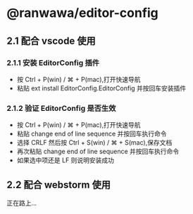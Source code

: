 # @ranwawa/editor-config

## 2.1 配合 vscode 使用

### 2.1.1 安装 EditorConfig 插件

- 按 Ctrl + P(win) / ⌘ + P(mac),打开快速导航
- 粘贴 ext install EditorConfig.EditorConfig 并按回车安装插件

### 2.1.2 验证 EditorConfig 是否生效

- 按 Ctrl + P(win) / ⌘ + P(mac),打开快速导航
- 粘贴 change end of line sequence 并按回车执行命令
- 选择 CRLF 然后按 Ctrl + S(win) / ⌘ + S(mac),保存文档
- 再次粘贴 change end of line sequence 并按回车执行命令
- 如果选中项还是 LF 则说明安装成功

## 2.2 配合 webstorm 使用

正在路上...
